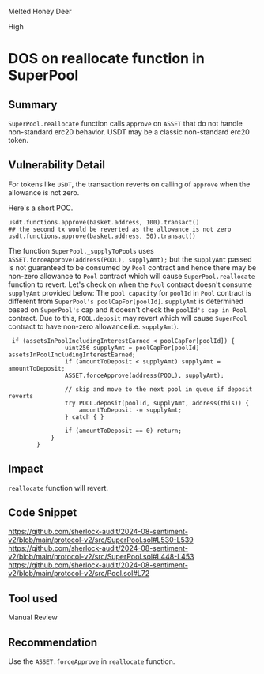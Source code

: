 Melted Honey Deer

High

# DOS on reallocate function in SuperPool

## Summary
`SuperPool.reallocate` function calls `approve` on `ASSET` that do not handle non-standard erc20 behavior. USDT may be a classic non-standard erc20 token.

## Vulnerability Detail
For tokens like `USDT`, the transaction reverts on calling of `approve` when the allowance is not zero. 

Here's a short POC.
```solidity
usdt.functions.approve(basket.address, 100).transact()
## the second tx would be reverted as the allowance is not zero
usdt.functions.approve(basket.address, 50).transact()
```
The function `SuperPool._supplyToPools` uses `ASSET.forceApprove(address(POOL), supplyAmt);` but the `supplyAmt` passed is not guaranteed to be consumed by `Pool` contract and hence there may be non-zero allowance to `Pool` contract which will cause `SuperPool.reallocate` function to revert. Let's check on when the `Pool` contract doesn't consume `supplyAmt` provided below:
The `pool capacity` for `poolId` in `Pool` contract is different from `SuperPool's poolCapFor[poolId]`. `supplyAmt` is determined based on `SuperPool's` cap and it doesn't check the `poolId's cap in Pool` contract. Due to this, `POOL.deposit` may revert which will cause `SuperPool` contract to have non-zero allowance(i.e. `supplyAmt`). 
```solidity
 if (assetsInPoolIncludingInterestEarned < poolCapFor[poolId]) {
                uint256 supplyAmt = poolCapFor[poolId] - assetsInPoolIncludingInterestEarned;
                if (amountToDeposit < supplyAmt) supplyAmt = amountToDeposit;
                ASSET.forceApprove(address(POOL), supplyAmt);

                // skip and move to the next pool in queue if deposit reverts
                try POOL.deposit(poolId, supplyAmt, address(this)) {
                    amountToDeposit -= supplyAmt;
                } catch { }

                if (amountToDeposit == 0) return;
            }
        }
```

## Impact
`reallocate` function will revert.

## Code Snippet
https://github.com/sherlock-audit/2024-08-sentiment-v2/blob/main/protocol-v2/src/SuperPool.sol#L530-L539
https://github.com/sherlock-audit/2024-08-sentiment-v2/blob/main/protocol-v2/src/SuperPool.sol#L448-L453
https://github.com/sherlock-audit/2024-08-sentiment-v2/blob/main/protocol-v2/src/Pool.sol#L72

## Tool used

Manual Review

## Recommendation
Use the `ASSET.forceApprove` in `reallocate` function.